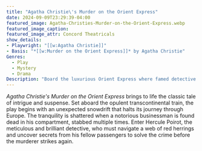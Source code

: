 ```yaml
---
title: "Agatha Christie\'s Murder on the Orient Express"
date: 2024-09-09T23:29:39-04:00
featured_image: Agatha-Christies-Murder-on-the-Orient-Express.webp
featured_image_caption: 
featured_image_attr: Concord Theatricals
show_details: 
- Playwright: "[[w:Agatha Christie]]"
- Basis: "*[[w:Murder on the Orient Express]]* by Agatha Christie"
Genres:
  - Play
  - Mystery
  - Drama
Description: "Board the luxurious Orient Express where famed detective Hercule Poirot faces a puzzling murder, with every passenger a potential suspect."
---
```

*Agatha Christie's Murder on the Orient Express* brings to life the classic tale of intrigue and suspense. Set aboard the opulent transcontinental train, the play begins with an unexpected snowdrift that halts its journey through Europe. The tranquility is shattered when a notorious businessman is found dead in his compartment, stabbed multiple times. Enter Hercule Poirot, the meticulous and brilliant detective, who must navigate a web of red herrings and uncover secrets from his fellow passengers to solve the crime before the murderer strikes again.